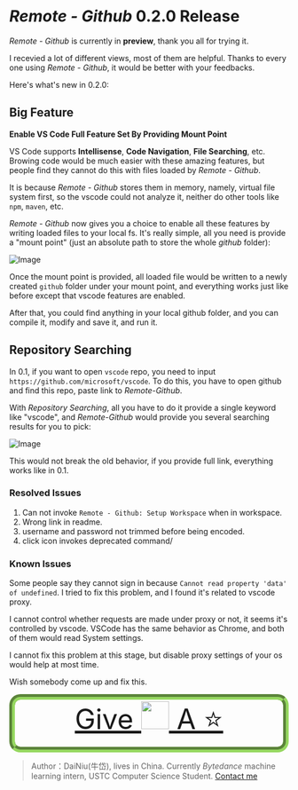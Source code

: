 # *Remote - Github* 0.2.0 Release

*Remote - Github* is currently in **preview**, thank you all for trying it. 

I recevied a lot of different views, most of them are helpful. Thanks to every one using *Remote - Github*, it would be better with your feedbacks.

Here's what's new in 0.2.0:

## Big Feature

**Enable VS Code Full Feature Set By Providing Mount Point**

VS Code supports **Intellisense**, **Code Navigation**, **File Searching**, etc. Browing code would be much easier with these amazing features, but people find they cannot do this with files loaded by *Remote - Github*. 

It is because *Remote - Github* stores them in memory, namely, virtual file system first, so the vscode could not analyze it, neither do other tools like `npm`, `maven`, etc.

*Remote - Github* now gives you a choice to enable all these features by writing loaded files to your local fs. It's really simple, all you need is provide a "mount point" (just an absolute path to store the whole *github* folder):

![Image](https://pic4.zhimg.com/80/v2-901592099811a0179a28df76710c29d8.png)

Once the mount point is provided, all loaded file would be written to a newly created `github` folder under your mount point, and everything works just like before except that vscode features are enabled.

After that, you could find anything in your local github folder, and you can compile it, modify and save it, and run it.

## Repository Searching

In 0.1, if you want to open `vscode` repo, you need to input `https://github.com/microsoft/vscode`. To do this, you have to open github and find this repo, paste link to *Remote-Github*.

With *Repository Searching*, all you have to do it provide a single keyword like "vscode", and *Remote-Github* would provide you several searching results for you to pick:

![Image](https://pic4.zhimg.com/80/v2-58de08328148776bbafe7c27939c03bb.png)

This would not break the old behavior, if you provide full link, everything works like in 0.1.

### Resolved Issues

1. Can not invoke `Remote - Github: Setup Workspace` when in workspace.
2. Wrong link in readme.
3. username and password not trimmed before being encoded.
4. click icon invokes deprecated command/ 

### Known Issues

Some people say they cannot sign in because `Cannot read property 'data' of undefined`. I tried to fix this problem, and I found it's related to vscode proxy. 

I cannot control whether requests are made under proxy or not, it seems it's controlled by vscode. VSCode has the same behavior as Chrome, and both of them would read System settings. 

I cannot fix this problem at this stage, but disable proxy settings of your os would help at most time.

Wish somebody come up and fix this.

<div align = "center" style="color: rgb(78, 187, 142);border: #96d860;border-style: groove;border-radius: 20px;border-width: 10px;border-color: 5px;font-size: 50px; decoration: none"><a href="https://github.com/niudai/Github-Explorer">Give <img src="https://avatars3.githubusercontent.com/u/44165182?s=460&u=ed3e7c1c177c342e6b0d8c83d2156958b3f010d1&v=4" width="50px"></img> A ⭐</a><a style="font-size: 30px"></a></div>

> Author：DaiNiu(牛岱), lives in China. Currently *Bytedance* machine learning intern, USTC Computer Science Student. [Contact me](https://www.zhihu.com/people/niu-dai-68-44)

 








